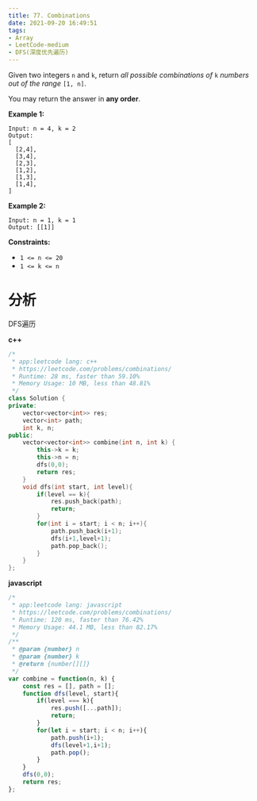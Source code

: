 ```yaml
---
title: 77. Combinations
date: 2021-09-20 16:49:51
tags:
- Array
- LeetCode-medium
- DFS(深度优先遍历)
---
```


Given two integers `n` and `k`, return *all possible combinations of* `k` *numbers out of the range* `[1, n]`.

You may return the answer in **any order**.

**Example 1:**

```
Input: n = 4, k = 2
Output:
[
  [2,4],
  [3,4],
  [2,3],
  [1,2],
  [1,3],
  [1,4],
]
```

 <!-- more -->

**Example 2:**

```
Input: n = 1, k = 1
Output: [[1]]
```

 

**Constraints:**

- `1 <= n <= 20`
- `1 <= k <= n`

# 分析

DFS遍历

**c++**

```c++
/*
 * app:leetcode lang: c++
 * https://leetcode.com/problems/combinations/
 * Runtime: 28 ms, faster than 59.10%
 * Memory Usage: 10 MB, less than 48.81%
 */
class Solution {
private:
    vector<vector<int>> res;
    vector<int> path;
    int k, n;
public:
    vector<vector<int>> combine(int n, int k) {
        this->k = k;
        this->n = n;
        dfs(0,0);
        return res;
    }
    void dfs(int start, int level){
        if(level == k){
            res.push_back(path);
            return;
        }
        for(int i = start; i < n; i++){
            path.push_back(i+1);
            dfs(i+1,level+1);
            path.pop_back();
        }
    }
};
```

**javascript**

```javascript
/*
 * app:leetcode lang: javascript
 * https://leetcode.com/problems/combinations/
 * Runtime: 120 ms, faster than 76.42%
 * Memory Usage: 44.1 MB, less than 82.17%
 */
/**
 * @param {number} n
 * @param {number} k
 * @return {number[][]}
 */
var combine = function(n, k) {
    const res = [], path = [];
    function dfs(level, start){
        if(level === k){
            res.push([...path]);
            return;
        }
        for(let i = start; i < n; i++){
            path.push(i+1);
            dfs(level+1,i+1);
            path.pop();
        }
    }
    dfs(0,0);
    return res;
};
```

